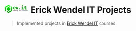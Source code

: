 # ![Erick Wendel Logo](.github/ewit-logo.png) Erick Wendel IT Projects

> Implemented projects in [Erick Wendel IT](https://cursos.erickwendel.com.br/) courses.